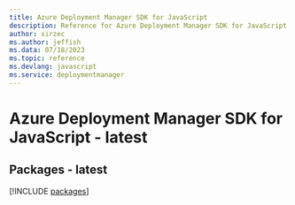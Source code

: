 ```yaml
---
title: Azure Deployment Manager SDK for JavaScript
description: Reference for Azure Deployment Manager SDK for JavaScript
author: xirzec
ms.author: jeffish
ms.data: 07/18/2023
ms.topic: reference
ms.devlang: javascript
ms.service: deploymentmanager
---
```

# Azure Deployment Manager SDK for JavaScript - latest
## Packages - latest
[!INCLUDE [packages](deployment-manager-index.md)]